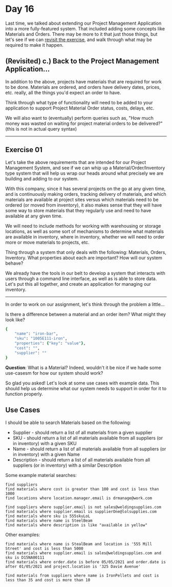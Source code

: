 # Day 16  
  
Last time, we talked about extending our Project Management Application into a more fully-featured system. That included adding some concepts like Materials and Orders. There may be more to it that just those things, but let's see if we can [revisit the exercise](https://github.com/compsciacademy/fulltime-program-2021-Q2/tree/main/Week03/Day15#day-15), and walk through what may be required to make it happen.  
  


## (Revisited) c.) Back to the Project Management Application...

In addition to the above, projects have materials that are required for work to be done. Materials are ordered, and orders have delivery dates, prices, etc. really, all the things you'd expect an order to have.

Think through what type of functionality will need to be added to your application to support Project Material Order status, costs, delays, etc.

We will also want to (eventually) perform queries such as, "How much money was wasted on waiting for project material orders to be delivered?" (this is not in actual query syntax)  
  
---

## Exercise 01  
  
Let's take the above requirements that are intended for our Project Management System, and see if we can whip up a Material/Order/Inventory type system that will help us wrap our heads around what precisely we are building and adding to our system.  
  
With this company, since it has several projects on the go at any given time, and is continuously making orders, tracking delivery of materials, and which materials are available at project sites versus which materials need to be ordered (or moved from inventory), it also makes sense that they will have some way to store materials that they regularly use and need to have available at any given time.  
  
We will need to include methods for working with warehousing or storage locations, as well as some sort of mechanisms to determine what materials are available in inventory, where in inventory, whether we will need to order more or move materials to projects, etc.  
  
Thing through a system that only deals with the following: Materials, Orders, Inventory. What properties about each are important? How will our system behave?  
  
We already have the tools in our belt to develop a system that interacts with users through a command line interface, as well as is able to store data. Let's put this all together, and create an application for managing our inventory.  
  
---

In order to work on our assignment, let's think through the problem a little...  
  
Is there a difference between a material and an order item? What might they look like?  
```ruby
{
    "name": "iron-bar",
    "sku": "1005E111-iron",
    "properties": {"key": "value"},
    "cost": "",
    "supplier": ""
}
```

**Question**: What is a Material? Indeed, wouldn't it be nice if we hade some use-casesm for how our system should work?  
  
So glad you asked! Let's look at some use cases with example data. This should help us determine what our system needs to support in order for it to function properly.  
  
## Use Cases  
  
I should be able to search Materials based on the following:  
  
  * Supplier - should return a list of all materials from a given supplier
  * SKU - should return a list of all materials available from all suppliers (or in inventory) with a given SKU
  * Name - should return a list of all materials available from all suppliers (or in inventory) with a given Name
  * Description - should return a list of all materials available from all suppliers (or in inventory) with a similar Description

Some example material searches:  
  
```
find suppliers
find materials where cost is greater than 100 and cost is less than 1000
find locations where location.manager.email is drmanage@work.com

find suppliers where supplier.email is not sales@weldingsupplies.com
find materials where supplier.email is supplierOne@lolsupplies.com
find materials where sku is 555skuLoL
find materials where name is SteelBeam
find materials where description is like "available in yellow"
```

Other examples:  
```
find materials where name is StealBeam and location is '555 Mill Street' and cost is less than 5000
find materials where supplier.email is sales@weldingsupplies.com and sku is D15NA00111
find materials where order.date is before 05/05/2021 and order.date is after 01/05/2021 and project.location is '325 Davie Avenue'

find materials from suppliers where name is IronPellets and cost is less than 35 and cost is more than 10
```
